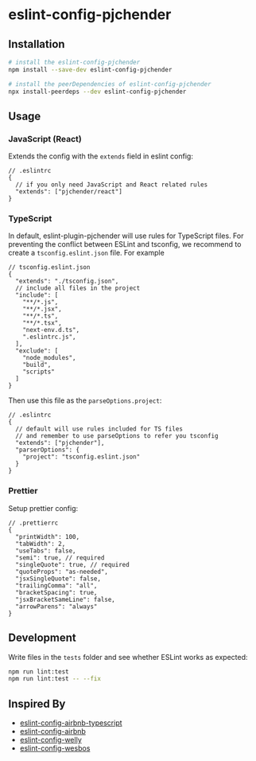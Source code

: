 # eslint-config-pjchender

## Installation

```bash
# install the eslint-config-pjchender
npm install --save-dev eslint-config-pjchender

# install the peerDependencies of eslint-config-pjchender
npx install-peerdeps --dev eslint-config-pjchender
```

## Usage

### JavaScript (React)

Extends the config with the `extends` field in eslint config:

```jsonc
// .eslintrc
{
  // if you only need JavaScript and React related rules
  "extends": ["pjchender/react"]
}
```

### TypeScript

In default, eslint-plugin-pjchender will use rules for TypeScript files. For preventing the conflict between ESLint and tsconfig, we recommend to create a `tsconfig.eslint.json` file. For example

```jsonc
// tsconfig.eslint.json
{
  "extends": "./tsconfig.json",
  // include all files in the project
  "include": [
    "**/*.js",
    "**/*.jsx",
    "**/*.ts",
    "**/*.tsx",
    "next-env.d.ts",
    ".eslintrc.js",
  ],
  "exclude": [
    "node_modules",
    "build",
    "scripts"
  ]
}
```

Then use this file as the `parseOptions.project`:

```jsonc
// .eslintrc
{
  // default will use rules included for TS files
  // and remember to use parseOptions to refer you tsconfig
  "extends": ["pjchender"],
  "parserOptions": {
    "project": "tsconfig.eslint.json"
  }
}
```

### Prettier

Setup prettier config:

```jsonc
// .prettierrc
{
  "printWidth": 100,
  "tabWidth": 2,
  "useTabs": false,
  "semi": true, // required
  "singleQuote": true, // required
  "quoteProps": "as-needed",
  "jsxSingleQuote": false,
  "trailingComma": "all",
  "bracketSpacing": true,
  "jsxBracketSameLine": false,
  "arrowParens": "always"
}
```

## Development

Write files in the `tests` folder and see whether ESLint works as expected:

```bash
npm run lint:test
npm run lint:test -- --fix
```

## Inspired By

- [eslint-config-airbnb-typescript](https://github.com/iamturns/eslint-config-airbnb-typescript)
- [eslint-config-airbnb](https://github.com/airbnb/javascript)
- [eslint-config-welly](https://github.com/wellyshen/eslint-config-welly)
- [eslint-config-wesbos](https://github.com/wesbos/eslint-config-wesbos)
